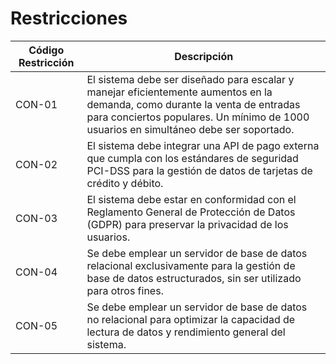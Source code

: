 # Restricciones

| Código Restricción | Descripción                                                                                                                     |
|--------------------|---------------------------------------------------------------------------------------------------------------------------------|
| CON-01              | El sistema debe ser diseñado para escalar y manejar eficientemente aumentos en la demanda, como durante la venta de entradas para conciertos populares. Un mínimo de 1000 usuarios en simultáneo debe ser soportado. |
| CON-02              | El sistema debe integrar una API de pago externa que cumpla con los estándares de seguridad PCI-DSS para la gestión de datos de tarjetas de crédito y débito.       |
| CON-03              | El sistema debe estar en conformidad con el Reglamento General de Protección de Datos (GDPR) para preservar la privacidad de los usuarios.  |
| CON-04              | Se debe emplear un servidor de base de datos relacional exclusivamente para la gestión de base de datos estructurados, sin ser utilizado para otros fines. |
| CON-05              | Se debe emplear un servidor de base de datos no relacional para optimizar la capacidad de lectura de datos y rendimiento general del sistema. |